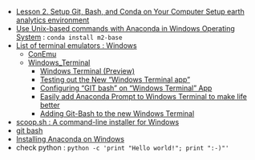 

* [Lesson 2. Setup Git, Bash, and Conda on Your Computer Setup earth analytics environment](https://www.earthdatascience.org/workshops/setup-earth-analytics-python/setup-git-bash-conda/)
* [Use Unix-based commands with Anaconda in Windows Operating System](https://stackoverflow.com/questions/36345136/use-unix-based-commands-with-anaconda-in-windows-operating-system) : `conda install m2-base`
* [List of terminal emulators : Windows](https://en.wikipedia.org/wiki/List_of_terminal_emulators#Microsoft_Windows)
  * [ConEmu](https://en.wikipedia.org/wiki/ConEmu)
  * [Windows_Terminal](https://en.wikipedia.org/wiki/Windows_Terminal)
    * [Windows Terminal (Preview)](https://www.microsoft.com/de-de/p/windows-terminal-preview/9n0dx20hk701?activetab=pivot:overviewtab)
    * [Testing out the New “Windows Terminal app”](https://medium.com/@rohit_shirke/testing-out-the-new-windows-terminal-app-98b4c22da536)
    * [Configuring “GIT bash” on “Windows Terminal” App](https://medium.com/@rohit_shirke/configuring-git-bash-on-windows-terminal-app-c85440386f75)
    * [Easily add Anaconda Prompt to Windows Terminal to make life better](https://dev.to/azure/easily-add-anaconda-prompt-in-windows-terminal-to-make-life-better-3p6j)
    * [Adding Git-Bash to the new Windows Terminal](https://stackoverflow.com/questions/56839307/adding-git-bash-to-the-new-windows-terminal)
* [scoop.sh : A command-line installer for Windows](https://scoop.sh/)
* [git bash](https://gitforwindows.org/)
* [Installing Anaconda on Windows](https://docs.anaconda.com/anaconda/install/windows/)
* check python : `python -c 'print "Hello world!"; print ":-)"'`
